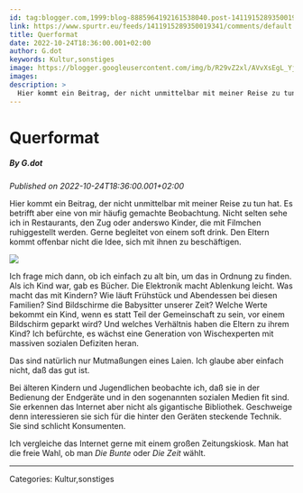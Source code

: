```yaml
---
id: tag:blogger.com,1999:blog-8885964192161538040.post-1411915289350019341
link: https://www.spurtr.eu/feeds/1411915289350019341/comments/default
title: Querformat
date: 2022-10-24T18:36:00.001+02:00
author: G.dot
keywords: Kultur,sonstiges
image: https://blogger.googleusercontent.com/img/b/R29vZ2xl/AVvXsEgL_Yjp4k3EM_rx2Ofr0jDTq7ArQdJBFcxL4w6mdoS_1tmrTKfW09-2xWGlpeZ8f99_g5dqi4QVlnV3TvZSPp1DKFh2iYCivtzFOl1Jl0NLDqMlzSCWYIvSP4cLB-dC2t2FRW6dlJqRtiU/s72-c/1666529195196855-0.png
images: 
description: >
  Hier kommt ein Beitrag, der nicht unmittelbar mit meiner Reise zu tun hat. Es betrifft aber eine von mir häufig gemachte Beobachtung. Nicht selten sehe ich in Restaurants, den Zug oder anderswo Kinder, die mit Filmchen ruhiggestellt werden. Gerne begleitet von einem soft drink. Den Eltern kommt offenbar nicht die
---
```

# Querformat
##### By G.dot
_Published on 2022-10-24T18:36:00.001+02:00_

Hier kommt ein Beitrag, der nicht unmittelbar mit meiner Reise zu tun hat. Es betrifft aber eine von mir häufig gemachte Beobachtung. Nicht selten sehe ich in Restaurants, den Zug oder anderswo Kinder, die mit Filmchen ruhiggestellt werden. Gerne begleitet von einem soft drink. Den Eltern kommt offenbar nicht die Idee, sich mit ihnen zu beschäftigen.

  

[![](https://blogger.googleusercontent.com/img/b/R29vZ2xl/AVvXsEgL_Yjp4k3EM_rx2Ofr0jDTq7ArQdJBFcxL4w6mdoS_1tmrTKfW09-2xWGlpeZ8f99_g5dqi4QVlnV3TvZSPp1DKFh2iYCivtzFOl1Jl0NLDqMlzSCWYIvSP4cLB-dC2t2FRW6dlJqRtiU/s1600/1666529195196855-0.png)](https://blogger.googleusercontent.com/img/b/R29vZ2xl/AVvXsEgL_Yjp4k3EM_rx2Ofr0jDTq7ArQdJBFcxL4w6mdoS_1tmrTKfW09-2xWGlpeZ8f99_g5dqi4QVlnV3TvZSPp1DKFh2iYCivtzFOl1Jl0NLDqMlzSCWYIvSP4cLB-dC2t2FRW6dlJqRtiU/s1600/1666529195196855-0.png)

  

Ich frage mich dann, ob ich einfach zu alt bin, um das in Ordnung zu finden. Als ich Kind war, gab es Bücher. Die Elektronik macht Ablenkung leicht. Was macht das mit Kindern? Wie läuft Frühstück und Abendessen bei diesen Familien? Sind Bildschirme die Babysitter unserer Zeit? Welche Werte bekommt ein Kind, wenn es statt Teil der Gemeinschaft zu sein, vor einem Bildschirm geparkt wird? Und welches Verhältnis haben die Eltern zu ihrem Kind? Ich befürchte, es wächst eine Generation von Wischexperten mit massiven sozialen Defiziten heran.

  

Das sind natürlich nur Mutmaßungen eines Laien. Ich glaube aber einfach nicht, daß das gut ist. 

  

Bei älteren Kindern und Jugendlichen beobachte ich, daß sie in der Bedienung der Endgeräte und in den sogenannten sozialen Medien fit sind. Sie erkennen das Internet aber nicht als gigantische Bibliothek. Geschweige denn interessieren sie sich für die hinter den Geräten steckende Technik. Sie sind schlicht Konsumenten. 

Ich vergleiche das Internet gerne mit einem großen Zeitungskiosk. Man hat die freie Wahl, ob man _Die Bunte_ oder _Die Zeit_ wählt.

---
Categories: Kultur,sonstiges